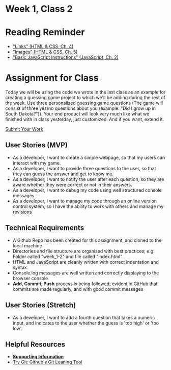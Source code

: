 # Week 1, Class 2

# Reading Reminder
* ["Links" (HTML & CSS, Ch. 4)](https://canvas.instructure.com/courses/1030700/modules/items/9632563)
* ["Images" (HTML & CSS, Ch. 5)](https://canvas.instructure.com/courses/1030700/modules/items/9632566)
* ["Basic JavaScript Instructions" (JavaScript, Ch. 2)](https://canvas.instructure.com/courses/1030700/modules/items/9632550)

# Assignment for Class
Today we will be using the code we wrote in the last class as an example for creating a guessing game project to which we'll be adding during the rest of the week. Use three personalized guessing game questions (The game will consist of three yes/no questions about you (example: "Did I grow up in South Dakota?")). Your end product will look very much like what we finished with in class yesterday, just customized. And if you want, extend it.

[Submit Your Work](https://canvas.instructure.com/courses/1030700/modules/items/9632552)

## User Stories (MVP)
 - As a developer, I want to create a simple webpage, so that my users can interact with my game.
 - As a developer, I want to provide three questions to the user, so that they can guess the answer and get to know me.
 - As a developer, I want to notify the user after each question, so they are aware whether they were correct or not in their answers.
 - As a developer, I want to debug my code using well structured console messages
 - As a developer, I want to manage my code through an online version control system, so I have the ability to work with others and manage my revisions

## Technical Requirements
 - A Github Repo has been created for this assignment, and cloned to the local machine
 - Directories and file structure are organized with best practices; e.g. Folder called "week_1-2" and file called "index.html"
 - HTML and JavaScript are cleanly written with correct indentation and syntax
 - Console.log messages are well written and correctly displaying to the browser console
 - **Add, Commit, Push** process is being followed; evident in GitHub that commits are made regularly, and with good commit messages

## User Stories (Stretch)
 - As a developer, I want to add a fourth question that takes a numeric input, and indicates to the user whether the guess is 'too high' or 'too low'.

## Helpful Resources
- [**Supporting Information**](support.md)
- [Try Git: Github's Git Leaning Tool](https://try.github.io/levels/1/challenges/1)
